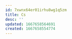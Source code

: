 ```yaml
---
id: 7xwnx64er01irhu8wg1q5zm
title: Cs
desc: ''
updated: 1667658564691
created: 1667658554774
---
```

